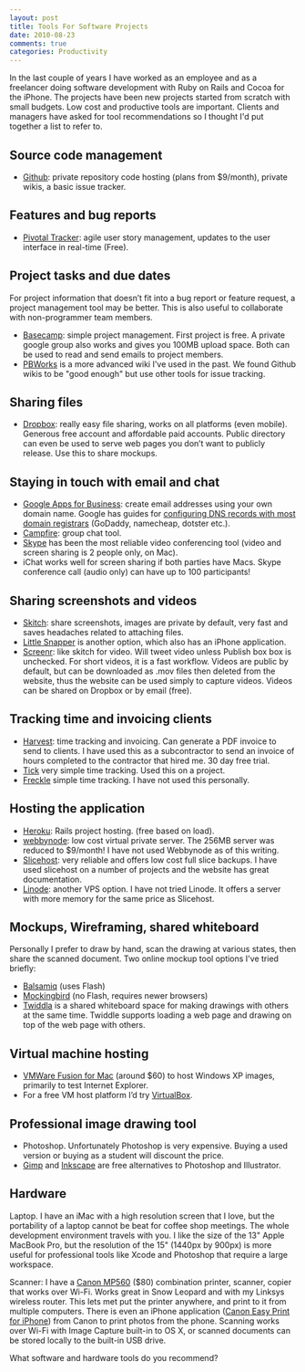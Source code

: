 ```yaml
---
layout: post
title: Tools For Software Projects
date: 2010-08-23
comments: true
categories: Productivity
---
```


In the last couple of years I have worked as an employee and as a freelancer doing software development with Ruby on Rails and Cocoa for the iPhone. The projects have been new projects started from scratch with small budgets. Low cost and productive tools are important. Clients and managers have asked for tool recommendations so I thought I'd put together a list to refer to.

Source code management
---
 * [Github](https://github.com/): private repository code hosting (plans from $9/month), private wikis, a basic issue tracker.

Features and bug reports
---
 * [Pivotal Tracker](http://www.pivotaltracker.com/): agile user story management, updates to the user interface in real-time (Free).

Project tasks and due dates
---
For project information that doesn’t fit into a bug report or feature request, a project management tool may be better. This is also useful to collaborate with non-programmer team members. 

 * [Basecamp](http://basecamphq.com/): simple project management. First project is free. A private google group also works and gives you 100MB upload space. Both can be used to read and send emails to project members.
 * [PBWorks](http://pbworks.com/) is a more advanced wiki I've used in the past. We found Github wikis to be "good enough" but use other tools for issue tracking.

Sharing files
---
 * [Dropbox](http://www.dropbox.com/): really easy file sharing, works on all platforms (even mobile). Generous free account and affordable paid accounts. Public directory can even be used to serve web pages you don’t want to publicly release. Use this to share mockups.

Staying in touch with email and chat
---
 * [Google Apps for Business](http://www.google.com/apps/intl/en/business/index.html): create email addresses using your own domain name. Google has guides for [configuring DNS records with most domain registrars](http://www.google.com/support/a/bin/answer.py?answer=140034) (GoDaddy, namecheap, dotster etc.).
 * [Campfire](http://campfirenow.com/): group chat tool.
 * [Skype](http://www.skype.com) has been the most reliable video conferencing tool (video and screen sharing is 2 people only, on Mac).
 * iChat works well for screen sharing if both parties have Macs. Skype conference call (audio only) can have up to 100 participants!

Sharing screenshots and videos
---
 * [Skitch](http://skitch.com/): share screenshots, images are private by default, very fast and saves headaches related to attaching files.
 * [Little Snapper](http://www.realmacsoftware.com/littlesnapper/) is another option, which also has an iPhone application.
 * [Screenr](http://screenr.com/): like skitch for video. Will tweet video unless Publish box box is unchecked. For short videos, it is a fast workflow. Videos are public by default, but can be downloaded as .mov files then deleted from the website, thus the website can be used simply to capture videos. Videos can be shared on Dropbox or by email (free).

Tracking time and invoicing clients
---
 * [Harvest](http://www.getharvest.com/): time tracking and invoicing. Can generate a PDF invoice to send to clients. I have used this as a subcontractor to send an invoice of hours completed to the contractor that hired me. 30 day free trial.
 * [Tick](http://tickspot.com/) very simple time tracking. Used this on a project.
 * [Freckle](http://letsfreckle.com/) simple time tracking. I have not used this personally.

Hosting the application
---
 * [Heroku](http://heroku.com/): Rails project hosting. (free based on load).
 * [webbynode](http://www.webbynode.com/): low cost virtual private server. The 256MB server was reduced to $9/month! I have not used Webbynode as of this writing.
 * [Slicehost](http://www.slicehost.com/): very reliable and offers low cost full slice backups. I have used slicehost on a number of projects and the website has great documentation.
 * [Linode](http://www.linode.com/): another VPS option. I have not tried Linode. It offers a server with more memory for the same price as Slicehost.

Mockups, Wireframing, shared whiteboard
---
Personally I prefer to draw by hand, scan the drawing at various states, then share the scanned document. Two online mockup tool options I've tried briefly:

 * [Balsamiq](http://www.balsamiq.com/) (uses Flash)
 * [Mockingbird](http://gomockingbird.com/) (no Flash, requires newer browsers)
 * [Twiddla](http://www.twiddla.com/) is a shared whiteboard space for making drawings with others at the same time. Twiddle supports loading a web page and drawing on top of the web page with others.

Virtual machine hosting
----
 * [VMWare Fusion for Mac](http://www.vmware.com/products/fusion/) (around $60) to host Windows XP images, primarily to test Internet Explorer.
 * For a free VM host platform I’d try [VirtualBox](http://www.virtualbox.org/).

Professional image drawing tool
---
 * Photoshop. Unfortunately Photoshop is very expensive. Buying a used version or buying as a student will discount the price.
 * [Gimp](http://www.gimp.org/) and [Inkscape](http://www.inkscape.org/) are free alternatives to Photoshop and Illustrator.

Hardware
---
Laptop. I have an iMac with a high resolution screen that I love, but the portability of a laptop cannot be beat for coffee shop meetings. The whole development environment travels with you. I like the size of the 13" Apple MacBook Pro, but the resolution of the 15" (1440px by 900px) is more useful for professional tools like Xcode and Photoshop that require a large workspace.

Scanner: I have a [Canon MP560](http://www.amazon.com/Canon-Wireless-Inkjet-Printer-3747B002/dp/B002GP7Z6Y/ref=sr_1_1?ie=UTF8&s=electronics&qid=1282502877&sr=8-1) ($80) combination printer, scanner, copier that works over Wi-Fi. Works great in Snow Leopard and with my Linksys wireless router. This lets met put the printer anywhere, and print to it from multiple computers. There is even an iPhone application ([Canon Easy Print for iPhone](http://itunes.apple.com/us/app/canon-easy-photoprint-for/id331269951?mt=8)) from Canon to print photos from the phone. Scanning works over Wi-Fi with Image Capture built-in to OS X, or scanned documents can be stored locally to the built-in USB drive.


What software and hardware tools do you recommend?
